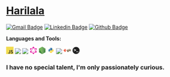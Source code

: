 #  [Harilala](https://github.com/RIRI7887)
[![Gmail Badge](https://img.shields.io/badge/-harilalariri@gmail.com-c14438?style=flat&logo=Gmail&logoColor=white&link=mailto:harilalariri@gmail.com)](mailto:harilalariri@gmail.com) 
[![Linkedin Badge](https://img.shields.io/badge/-harilalarakotoniaina-0072b1?style=flat&logo=Linkedin&logoColor=white&link=https://www.linkedin.com/in/harilalarakotoniaina/)](https://www.linkedin.com/in/harilalarakotoniaina/) [![Github Badge](https://img.shields.io/badge/-harilalariri@gmail.com-grey?style=flat&logo=github&logoColor=white&link=https://github.com/harilalariri@gmail.com/)](https://www.github.com/harilalariri8@gmail.com/) 
 


**Languages and Tools:**  

<code><img height="20" src="https://raw.githubusercontent.com/github/explore/80688e429a7d4ef2fca1e82350fe8e3517d3494d/topics/javascript/javascript.png"></code>
<code><img height="20" src="https://cdn.iconscout.com/icon/free/png-256/codeigniter-4-1175201.png"></code> 
<code><img height="20" src="https://upload.wikimedia.org/wikipedia/commons/thumb/1/10/CSS3_and_HTML5_logos_and_wordmarks.svg/791px-CSS3_and_HTML5_logos_and_wordmarks.svg.png"></code>
<code><img height="20" src="https://raw.githubusercontent.com/github/explore/5c058a388828bb5fde0bcafd4bc867b5bb3f26f3/topics/graphql/graphql.png"></code>
<code><img height="20" src="https://raw.githubusercontent.com/github/explore/80688e429a7d4ef2fca1e82350fe8e3517d3494d/topics/nodejs/nodejs.png"></code> 
<code><img height="20" src="https://raw.githubusercontent.com/github/explore/80688e429a7d4ef2fca1e82350fe8e3517d3494d/topics/python/python.png"></code>
<code><img height="20" src="https://logowik.com/content/uploads/images/php.jpg"></code> 
<code><img height="20" src="https://raw.githubusercontent.com/github/explore/80688e429a7d4ef2fca1e82350fe8e3517d3494d/topics/git/git.png"></code>
<code><img height="20" src="https://raw.githubusercontent.com/github/explore/80688e429a7d4ef2fca1e82350fe8e3517d3494d/topics/terminal/terminal.png"></code>


### I have no special talent, I'm only passionately curious. </p>
